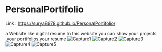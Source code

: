 # PersonalPortifolio
Link  :  https://surya8978.github.io/PersonalPortifolio/

a Website like digital resume
In this website you can show your projects ,your portifolios,your resume 
![Capture1](https://user-images.githubusercontent.com/52568319/164225386-d4ccd28b-92d2-4e94-bc70-c6dc8d33c475.JPG)
![Capture2](https://user-images.githubusercontent.com/52568319/164225399-062f123a-c9ea-4b66-b8d4-2d912e0276cc.JPG)
![Capture3](https://user-images.githubusercontent.com/52568319/164225429-6768cbc2-389e-4c3f-910c-81de3bef6d4e.JPG)
![Capture4](https://user-images.githubusercontent.com/52568319/164225448-869d4114-6311-458e-9b00-d9ecf62b9eec.JPG)
![Capture5](https://user-images.githubusercontent.com/52568319/164225463-2fb6e3b3-732e-4b4b-a240-d7655502a3d8.JPG)


